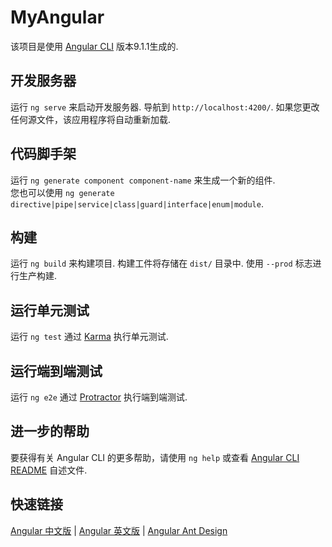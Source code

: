 # MyAngular

该项目是使用 [Angular CLI](https://github.com/angular/angular-cli) 版本9.1.1生成的.

## 开发服务器

运行 `ng serve` 来启动开发服务器. 导航到 `http://localhost:4200/`. 如果您更改任何源文件，该应用程序将自动重新加载.

## 代码脚手架

运行 `ng generate component component-name` 来生成一个新的组件. <br>
您也可以使用 `ng generate directive|pipe|service|class|guard|interface|enum|module`.

## 构建

运行 `ng build` 来构建项目. 构建工件将存储在 `dist/` 目录中. 使用 `--prod` 标志进行生产构建.

## 运行单元测试

运行 `ng test` 通过 [Karma](https://karma-runner.github.io) 执行单元测试.

## 运行端到端测试

运行 `ng e2e` 通过 [Protractor](http://www.protractortest.org/) 执行端到端测试.

## 进一步的帮助

要获得有关 Angular CLI 的更多帮助，请使用 `ng help` 或查看 [Angular CLI README](https://github.com/angular/angular-cli/blob/master/README.md) 自述文件.

## 快速链接
[Angular 中文版](https://angular.cn/) |
[Angular 英文版](https://angular.io/) |
[Angular Ant Design](https://ng.ant.design/docs/introduce/zh)
